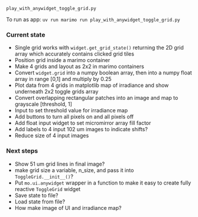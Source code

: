 `play_with_anywidget_toggle_grid.py`

To run as app: `uv run marimo run play_with_anywidget_toggle_grid.py`

### Current state
- Single grid works with `widget.get_grid_state()` returning the 2D grid array which accurately contains clicked grid tiles
- Position grid inside a marimo container
- Make 4 grids and layout as 2x2 in marimo containers
- Convert `widget.grid` into a numpy boolean array, then into a numpy float array in range [0,1] and multiply by 0.25
- Plot data from 4 grids in matplotlib map of irradiance and show underneath 2x2 toggle grids array
- Convert overlapping rectangular patches into an image and map to grayscale [threshold, 1]
- Input to set threshold value for irradiance map
- Add buttons to turn all pixels on and all pixels off
- Add float input widget to set micromirror array fill factor
- Add labels to 4 input 102 um images to indicate shifts?
- Reduce size of 4 input images

### Next steps
- Show 51 um grid lines in final image?
- make grid size a variable, n_size, and pass it into `ToggleGrid.__init__()`?
- Put `mo.ui.anywidget` wrapper in a function to make it easy to create fully reactive `ToggleGrid` widget
- Save state to file?
- Load state from file?
- How make image of UI and irradiance map?

